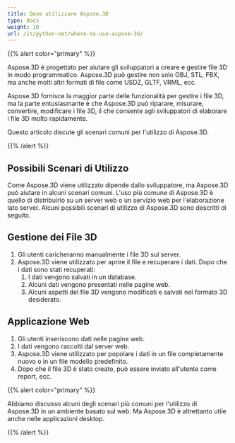 ```yaml
---
title: Dove utilizzare Aspose.3D
type: docs
weight: 10
url: /it/python-net/where-to-use-aspose-3d/
---
```


{{% alert color="primary" %}} 

Aspose.3D è progettato per aiutare gli sviluppatori a creare e gestire file 3D in modo programmatico. Aspose.3D può gestire non solo OBJ, STL, FBX, ma anche molti altri formati di file come USDZ, GLTF, VRML, ecc.

Aspose.3D fornisce la maggior parte delle funzionalità per gestire i file 3D, ma la parte entusiasmante è che Aspose.3D può riparare, misurare, convertire, modificare i file 3D, il che consente agli sviluppatori di elaborare i file 3D molto rapidamente.

Questo articolo discute gli scenari comuni per l'utilizzo di Aspose.3D.

{{% /alert %}} 
## **Possibili Scenari di Utilizzo**
Come Aspose.3D viene utilizzato dipende dallo sviluppatore, ma Aspose.3D può aiutare in alcuni scenari comuni. L'uso più comune di Aspose.3D è quello di distribuirlo su un server web o un servizio web per l'elaborazione lato server. Alcuni possibili scenari di utilizzo di Aspose.3D sono descritti di seguito.
## **Gestione dei File 3D**
1. Gli utenti caricheranno manualmente i file 3D sul server.
1. Aspose.3D viene utilizzato per aprire il file e recuperare i dati.
   Dopo che i dati sono stati recuperati:
   1. I dati vengono salvati in un database.
   1. Alcuni dati vengono presentati nelle pagine web.
   1. Alcuni aspetti del file 3D vengono modificati e salvati nel formato 3D desiderato.
## **Applicazione Web**
1. Gli utenti inseriscono dati nelle pagine web.
1. I dati vengono raccolti dal server web.
1. Aspose.3D viene utilizzato per popolare i dati in un file completamente nuovo o in un file modello predefinito.
1. Dopo che il file 3D è stato creato, può essere inviato all'utente come report, ecc.

{{% alert color="primary" %}} 

Abbiamo discusso alcuni degli scenari più comuni per l'utilizzo di Aspose.3D in un ambiente basato sul web. Ma Aspose.3D è altrettanto utile anche nelle applicazioni desktop.

{{% /alert %}}